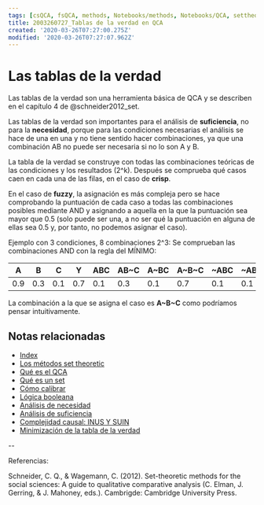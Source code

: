 ```yaml
---
tags: [csQCA, fsQCA, methods, Notebooks/methods, Notebooks/QCA, settheoretic, truthtable]
title: 2003260727_Tablas de la verdad en QCA
created: '2020-03-26T07:27:00.275Z'
modified: '2020-03-26T07:27:07.962Z'
---
```


# Las tablas de la verdad

Las tablas de la verdad son una herramienta básica de QCA y se describen en el capítulo 4 de @schneider2012_set.

Las tablas de la verdad son importantes para el análisis de **suficiencia**, no para la **necesidad**, porque para las condiciones necesarias el análisis se hace de una en una y no tiene sentido hacer combinaciones, ya que una combinación AB no puede ser necesaria si no lo son A y B.

La tabla de la verdad se construye con todas las combinaciones teóricas de las condiciones y los resultados (2^k). Después se comprueba qué casos caen en cada una de las filas, en el caso de **crisp**.

En el caso de **fuzzy**, la asignación es más compleja pero se hace comprobando la puntuación de cada caso a todas las combinaciones posibles mediante AND y asignando a aquella en la que la puntuación sea mayor que 0.5 (solo puede ser una, a no ser qué la puntuación en alguna de ellas sea 0.5 y, por tanto, no podemos asignar el caso).

Ejemplo con 3 condiciones, 8 combinaciones 2^3: Se comprueban las combinaciones AND con la regla del MÍNIMO:

| A | B | C | Y | ABC   | AB~C  | A~BC  | A~B~C | ~ABC  |~AB~C  |~A~BC  |~A~B~C |
|---|---|---|---|-------|-------|-------|-------|-------|-------|-------|-------|
|0.9|0.3|0.1|0.7|  0.1  |   0.3 |  0.1  |  0.7  |  0.1  |  0.1  |  0.1  |  0.1  |

La combinación a la que se asigna el caso es **A~B~C** como podríamos pensar intuitivamente.


## Notas relacionadas

- [Index](_2003101705_index.md)
- [Los métodos set theoretic](2003212003_set_theoretic_methods.md)
- [Qué es el QCA](2003212024_qca_descripcion.md)
- [Qué es un set](2003221713_setdefinition_qca.md)
- [Cómo calibrar](2003221733_calibracion_sets.md)
- [Lógica booleana](2003231138_operaciones_boleanas.md)
- [Análisis de necesidad](2003241901_condicionnecesidadqca.md)
- [Análisis de suficiencia](2003241628_analisissuficiencia_qca.md)
- [Complejidad causal: INUS Y SUIN](2003250705_causalcomplexity.md)
- [Minimización de la tabla de la verdad](2003261610_minimizacion_tabladelaverdad.md)

--

Referencias:

Schneider, C. Q., & Wagemann, C. (2012). Set-theoretic methods for the social sciences: A guide to qualitative comparative analysis (C. Elman, J. Gerring, & J. Mahoney, eds.). Cambrigde: Cambridge University Press.